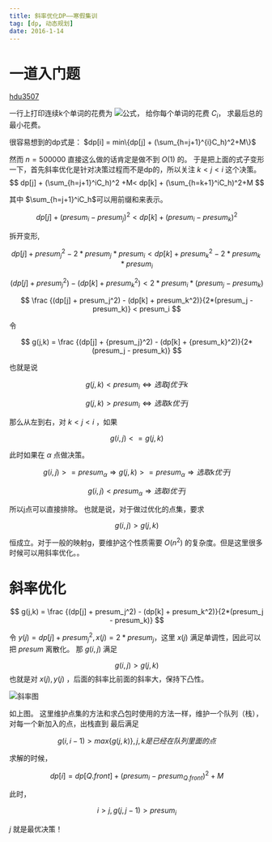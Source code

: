 ```yaml
---
title: 斜率优化DP——寒假集训
tag: [dp, 动态规划]
date: 2016-1-14
---
```



# 一道入门题

[hdu3507](http://acm.hdu.edu.cn/showproblem.php?pid=3507)


一行上打印连续k个单词的花费为
![公式](http://acm.hdu.edu.cn/data/images/3507-1.jpg)，
给你每个单词的花费 $C_i$，
求最后总的最小花费。


很容易想到的dp式是： $dp[i] = min\{dp[j] + (\sum_{h=j+1}^{i}C_h)^2+M\}$

然而 $n=500000$ 直接这么做的话肯定是做不到 $O(1)$ 的。
于是把上面的式子变形一下，首先斜率优化是针对决策过程而不是dp的，所以关注 $k<j<i$ 这个决策。
$$
dp[j] + (\sum_{h=j+1}^iC_h)^2 +M< dp[k] + (\sum_{h=k+1}^iC_h)^2+M
$$

其中 $\sum_{h=j+1}^iC_h$可以用前缀和来表示。

$$
dp[j] + (presum_i - presum_j)^2 < dp[k] + (presum_i - presum_k)^2
$$

拆开变形,

$$
dp[j] + presum_j^2 - 2*presum_j*presum_i < dp[k] + presum_k^2 - 2*presum_k*presum_i
$$

$$
(dp[j] + presum_j^2) - (dp[k] + presum_k^2) < 2 * presum_i * (presum_j - presum_k)
$$

$$
\frac {(dp[j] + presum_j^2) - (dp[k] + presum_k^2)}{2*(presum_j - presum_k)} < presum_i
$$

令

$$
g(j,k) = \frac {(dp[j] + {presum_j}^2) - (dp[k] + {presum_k}^2)}{2*(presum_j - presum_k)}
$$

也就是说

$$
g(j,k) < presum_i \Leftrightarrow 选取j优于k
$$

$$
g(j,k) > presum_i \Leftrightarrow 选取k优于j
$$

那么从左到右，对 $k<j<i$ ，如果

$$
g(i, j) <= g(j, k)
$$

此时如果在 $\alpha$ 点做决策。

$$
g(i, j) >= presum_\alpha \Rightarrow g(j, k) >= presum_\alpha \Rightarrow 选取k优于j
$$

$$
g(i, j) < presum_\alpha \Rightarrow 选取i优于j
$$

所以j点可以直接排除。
也就是说，对于做过优化的点集，要求

$$
g(i, j) > g(j, k)
$$

恒成立。对于一般的映射g，要维护这个性质需要 $O(n^2)$ 的复杂度。但是这里很多时候可以用斜率优化。。

# 斜率优化

$$
g(j,k) = \frac {(dp[j] + presum_j^2) - (dp[k] + presum_k^2)}{2*(presum_j - presum_k)}
$$

令 $y(j) = dp[j] + presum_j^2, x(j) = 2*presum_j$，这里 $x(j)$ 满足单调性，因此可以把 $presum$ 离散化。
那 $g(i,j)$ 满足

$$
g(i, j) > g(j, k)
$$
也就是对 $x(j), y(j)$ ，后面的斜率比前面的斜率大，保持下凸性。

![斜率图](http://images.cnitblog.com/blog/366690/201307/11190759-dd544ce3648c49eb824db27b7c25cd9b.jpg)

如上图。
这里维护点集的方法和求凸包时使用的方法一样，维护一个队列（栈），对每一个新加入的点，出栈直到
最后满足

$$
g(i,i - 1) > max\{g(j,k)\}, j,k是已经在队列里面的点
$$

求解的时候，

$$
dp[i] = dp[Q.front] + (presum_i - presum_{Q.front})^2 + M
$$

此时，

$$
i > j, g(j, j - 1) > presum_i
$$

$j$ 就是最优决策！
